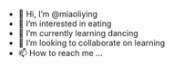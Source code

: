 - 👋 Hi, I’m @miaoliying
- 👀 I’m interested in eating
- 🌱 I’m currently learning dancing
- 💞️ I’m looking to collaborate on learning
- 📫 How to reach me ...

<!---
miaoliying/miaoliying is a ✨ special ✨ repository because its `README.md` (this file) appears on your GitHub profile.
You can click the Preview link to take a look at your changes.
--->
